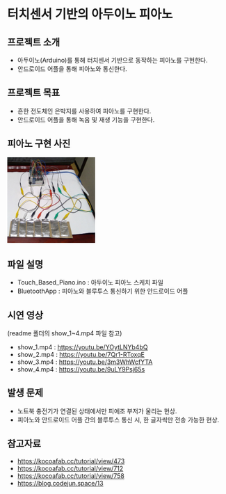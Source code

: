 # 터치센서 기반의 아두이노 피아노

## 프로젝트 소개
- 아두이노(Arduino)를 통해 터치센서 기반으로 동작하는 피아노를 구현한다.
- 안드로이드 어플을 통해 피아노와 통신한다.

## 프로젝트 목표
- 흔한 전도체인 은박지를 사용하여 피아노를 구현한다.
- 안드로이드 어플을 통해 녹음 및 재생 기능을 구현한다.

## 피아노 구현 사진
<img src="./readme/piano.jpg" width="40%">

## 파일 설명
- Touch_Based_Piano.ino : 아두이노 피아노 스케치 파일
- BluetoothApp : 피아노와 블루투스 통신하기 위한 안드로이드 어플

## 시연 영상
(readme 폴더의 show_1~4.mp4 파일 참고)
- show_1.mp4 : https://youtu.be/YOytLNYb4bQ
- show_2.mp4 : https://youtu.be/7Qr1-RToxqE
- show_3.mp4 : https://youtu.be/3m3WhWcfYTA
- show_4.mp4 : https://youtu.be/9uLY9Psj65s

## 발생 문제
- 노트북 충전기가 연결된 상태에서만 피에조 부저가 울리는 현상.
- 피아노와 안드로이드 어플 간의 블루투스 통신 시, 한 글자씩만 전송 가능한 현상.

## 참고자료
- https://kocoafab.cc/tutorial/view/473
- https://kocoafab.cc/tutorial/view/712
- https://kocoafab.cc/tutorial/view/758
- https://blog.codejun.space/13
